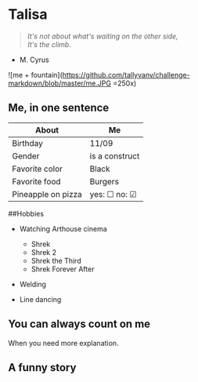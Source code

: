 # Talisa

> *It's not about what's waiting on the other side,  
>It's the climb.*

- M. Cyrus

![me + fountain](https://github.com/tallyvanv/challenge-markdown/blob/master/me.JPG =250x)

## Me, in one sentence

About|Me
---|---
Birthday|11/09
Gender|is a construct
Favorite color|Black
Favorite food|Burgers
Pineapple on pizza|yes: &#9744; no: &#9745;

##Hobbies

* Watching Arthouse cinema
    * Shrek
    * Shrek 2
    * Shrek the Third
    * Shrek Forever After

* Welding
* Line dancing

## You can always count on me

When you need more explanation.

## A funny story


    







